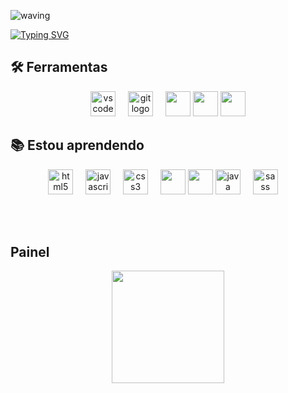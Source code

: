 ![waving](https://capsule-render.vercel.app/api?type=waving&height=200&text=Pedro+Vaz%20&fontAlignY=40&color=gradient)

[![Typing SVG](https://readme-typing-svg.herokuapp.com/?color=ffff&size=35&center=true&vCenter=true&width=1000&lines=Olá,+meu+nome+é+Pedro+Vaz+Nascimento;Tenho+17+anos;Sou+de+São+Paulo;Cursando+Desenvolvimento+de+Sistemas;Seja+bem+vindo!+:%29)](https://git.io/typing-svg)
  

</div>

## 🛠 Ferramentas

<div align="center">
  <img src="https://cdn.jsdelivr.net/gh/devicons/devicon/icons/vscode/vscode-original.svg" height="40" alt="vscode logo"  />
  <img width="12" />
  <img src="https://cdn.jsdelivr.net/gh/devicons/devicon/icons/git/git-original.svg" height="40" alt="git logo"  />
  <img width="12" />  
  <img src="https://cdn.jsdelivr.net/gh/devicons/devicon@latest/icons/ubuntu/ubuntu-original.svg" height="40" />
  <img src="https://cdn.jsdelivr.net/gh/devicons/devicon@latest/icons/mysql/mysql-original.svg" height="40"/>    
  <img src="https://cdn.jsdelivr.net/gh/devicons/devicon@latest/icons/tomcat/tomcat-original.svg" height="40"/>
        
</div>

## 📚 Estou aprendendo
<div align="center">
  
  <img src="https://cdn.jsdelivr.net/gh/devicons/devicon/icons/html5/html5-original.svg" height="40" alt="html5 logo"  />
  <img width="12" />
  
  <img src="https://cdn.jsdelivr.net/gh/devicons/devicon/icons/javascript/javascript-original.svg" height="40" alt="javascript logo"  />
  <img width="12" />
  
  <img src="https://cdn.jsdelivr.net/gh/devicons/devicon/icons/css3/css3-original.svg" height="40" alt="css3 logo"  />
  <img width="12" />
  
  <img src="https://cdn.jsdelivr.net/gh/devicons/devicon@latest/icons/react/react-original.svg" height="40" />
  
  <img src="https://cdn.jsdelivr.net/gh/devicons/devicon@latest/icons/python/python-original.svg" height="40" />

  <img src="https://cdn.jsdelivr.net/gh/devicons/devicon/icons/java/java-original.svg" height="40" alt="java logo"  />
  <img width="12" />
  
  <img src="https://cdn.jsdelivr.net/gh/devicons/devicon/icons/sass/sass-original.svg" height="40" alt="sass logo"  />
  <img width="12" />
  
  
</div>

<br><br>

## Painel
<div align="center">
  
<div>
  
<a href="https://github.com/PedroVazN">
<img loading="lazy" height="180em" src="https://github-readme-stats.vercel.app/api/top-langs/?username=PedroVazN&layout=compact&langs_count=8&theme=dracula"/>  
  
</div>
</div>
